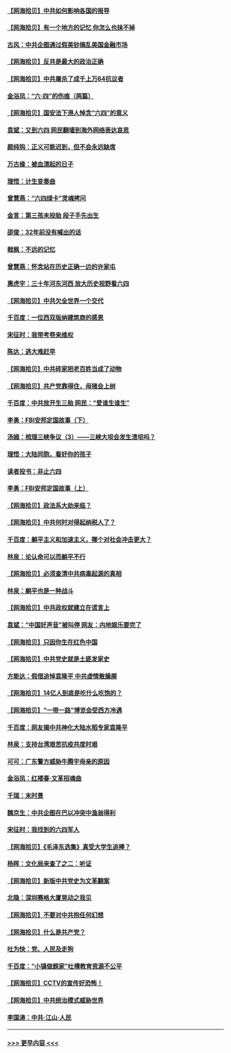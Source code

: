 #### [【网海拾贝】中共如何影响各国的报导](../pages/nsc993/n13012599.md?t=06110002) 
#### [【网海拾贝】有一个地方的记忆 你怎么也抹不掉](../pages/nsc993/n13009802.md?t=06110002) 
#### [古风：中共企图通过假美钞搞乱美国金融市场](../pages/nsc993/n13009626.md?t=06110002) 
#### [【网海拾贝】反共是最大的政治正确](../pages/nsc993/n13007051.md?t=06110002) 
#### [【网海拾贝】中共屠杀了成千上万64抗议者](../pages/nsc993/n13002713.md?t=06110002) 
#### [金浴凤：“六·四”的伤痕（两篇）](../pages/nsc993/n13001719.md?t=06110002) 
#### [【网海拾贝】国安法下港人悼念“六四”的意义](../pages/nsc993/n13001039.md?t=06110002) 
#### [袁斌：又到六四 网民翻墙到海外网络表达哀思](../pages/nsc993/n13000995.md?t=06110002) 
#### [颜纯钩：正义可能迟到，但不会永远缺席](../pages/nsc993/n13000920.md?t=06110002) 
#### [万古缘：被血漂起的日子](../pages/nsc993/n13000914.md?t=06110002) 
#### [理悟：计生变奏曲](../pages/nsc993/n13000414.md?t=06110002) 
#### [曾慧燕：“六四绿卡”灵魂拷问](../pages/nsc993/n13000277.md?t=06110002) 
#### [金言：第三孩未投胎 段子手先出生](../pages/nsc993/n13000215.md?t=06110002) 
#### [邵俊：32年前没有喊出的话](../pages/nsc993/n13000181.md?t=06110002) 
#### [戟枫：不远的记忆](../pages/nsc993/n13000121.md?t=06110002) 
#### [曾慧燕：怀念站在历史正确一边的许家屯](../pages/nsc993/n13000073.md?t=06110002) 
#### [惠虎宇：三十年河东河西 放大历史视野看六四](../pages/nsc993/n13000018.md?t=06110002) 
#### [【网海拾贝】中共欠全世界一个交代](../pages/nsc993/n12998706.md?t=06110002) 
#### [千百度：一位西双版纳建筑商的感恩](../pages/nsc993/n12998487.md?t=06110002) 
#### [宋征时：我带考卷来维权](../pages/nsc993/n12994088.md?t=06110002) 
#### [陈达：逃大难赶早](../pages/nsc993/n12993569.md?t=06110002) 
#### [【网海拾贝】中共砖家把老百姓当成了动物](../pages/nsc993/n12993483.md?t=06110002) 
#### [【网海拾贝】共产党靠得住，母猪会上树](../pages/nsc993/n12990730.md?t=06110002) 
#### [千百度：中共放开生三胎 网民：“爱谁生谁生”](../pages/nsc993/n12990644.md?t=06110002) 
#### [李勇：FBI安邦定国故事（下）](../pages/nsc993/n12987854.md?t=06110002) 
#### [汤姆：梳理三峡争议（3）——三峡大坝会发生溃坝吗？](../pages/nsc993/n12989806.md?t=06110002) 
#### [理悟：大陆同胞，看好你的孩子](../pages/nsc993/n12989778.md?t=06110002) 
#### [读者投书：非止六四](../pages/nsc993/n12989673.md?t=06110002) 
#### [李勇：FBI安邦定国故事（上）](../pages/nsc993/n12987749.md?t=06110002) 
#### [【网海拾贝】政法系大劫来临？](../pages/nsc993/n12987596.md?t=06110002) 
#### [【网海拾贝】中共何时对得起纳税人了？](../pages/nsc993/n12985578.md?t=06110002) 
#### [千百度：躺平主义和加速主义，哪个对社会冲击更大？](../pages/nsc993/n12985512.md?t=06110002) 
#### [林泉：论认命可以而躺平不行](../pages/nsc993/n12985505.md?t=06110002) 
#### [【网海拾贝】必须查清中共病毒起源的真相](../pages/nsc993/n12984276.md?t=06110002) 
#### [林泉：躺平也是一种战斗](../pages/nsc993/n12984194.md?t=06110002) 
#### [【网海拾贝】中共政权就建立在谎言上](../pages/nsc993/n12981880.md?t=06110002) 
#### [袁斌：“中国好声音”被叫停 网友：内地娱乐要完了](../pages/nsc993/n12981826.md?t=06110002) 
#### [【网海拾贝】只因你生在红色中国](../pages/nsc993/n12979096.md?t=06110002) 
#### [【网海拾贝】中共党史就是土匪发家史](../pages/nsc993/n12976478.md?t=06110002) 
#### [方能达：假借追悼袁隆平 中共虚情散臊腥](../pages/nsc993/n12976396.md?t=06110002) 
#### [【网海拾贝】14亿人到底是吃什么吃饱的？](../pages/nsc993/n12974125.md?t=06110002) 
#### [【网海拾贝】“一带一路”博览会受西方冷遇](../pages/nsc993/n12971787.md?t=06110002) 
#### [千百度：网友揭中共神化大陆水稻专家袁隆平](../pages/nsc993/n12971733.md?t=06110002) 
#### [林泉：支持台湾艰苦抗疫共度时艰](../pages/nsc993/n12971350.md?t=06110002) 
#### [可可：广东警方威胁牛腾宇母亲的原因](../pages/nsc993/n12971100.md?t=06110002) 
#### [金浴凤：红楼春·文革招魂曲](../pages/nsc993/n12970354.md?t=06110002) 
#### [千瑞：末时景](../pages/nsc993/n12970337.md?t=06110002) 
#### [魏京生：中共企图在巴以冲突中渔翁得利](../pages/nsc993/n12970286.md?t=06110002) 
#### [宋征时：我找到的六四军人](../pages/nsc993/n12970213.md?t=06110002) 
#### [【网海拾贝】《毛泽东选集》真受大学生追捧？](../pages/nsc993/n12968779.md?t=06110002) 
#### [杨晖：文化局来查了之二：听证](../pages/nsc993/n12966528.md?t=06110002) 
#### [【网海拾贝】新版中共党史为文革翻案](../pages/nsc993/n12967526.md?t=06110002) 
#### [北隐：深圳赛格大厦晃动之我见](../pages/nsc993/n12967393.md?t=06110002) 
#### [【网海拾贝】不要对中共抱任何幻想](../pages/nsc993/n12965222.md?t=06110002) 
#### [【网海拾贝】什么是共产党？](../pages/nsc993/n12962781.md?t=06110002) 
#### [吐为快：党、人民及走狗](../pages/nsc993/n12962747.md?t=06110002) 
#### [千百度：“小镇做题家”吐槽教育资源不公平](../pages/nsc993/n12962705.md?t=06110002) 
#### [【网海拾贝】CCTV的宣传好恐怖！](../pages/nsc993/n12959984.md?t=06110002) 
#### [【网海拾贝】中共统治模式威胁世界](../pages/nsc993/n12957622.md?t=06110002) 
#### [李国涛：中共‧江山‧人民](../pages/nsc993/n12957502.md?t=06110002) 

----
#### [ >>> 更早内容 <<< ](../indexes/nsc993-earlier.md)
